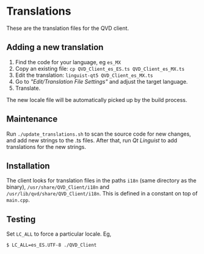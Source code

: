 # Translations

These are the translation files for the QVD client.

## Adding a new translation

1. Find the code for your language, eg `es_MX`
2. Copy an existing file: `cp QVD_Client_es_ES.ts QVD_Client_es_MX.ts`
3. Edit the translation: `linguist-qt5 QVD_Client_es_MX.ts`
4. Go to *"Edit/Translation File Settings"* and adjust the target language.
5. Translate.

The new locale file will be automatically picked up by the build process.

## Maintenance

Run `./update_translations.sh` to scan the source code for new changes, and add new strings to the .ts files. After that, run *Qt Linguist* to add translations for the new strings.

## Installation

The client looks for translation files in the paths `i18n` (same directory as the binary), `/usr/share/QVD_Client/i18n` and `/usr/lib/qvd/share/QVD_Client/i18n`. This is defined in a constant on top of `main.cpp`.

## Testing

Set `LC_ALL` to force a particular locale. Eg,

```
$ LC_ALL=es_ES.UTF-8 ./QVD_Client
```

